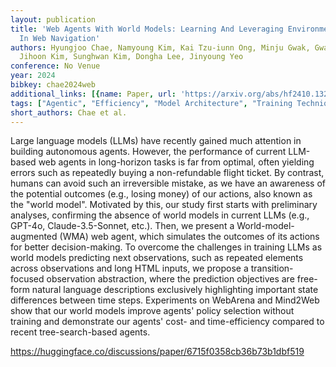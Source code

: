 ```yaml
---
layout: publication
title: 'Web Agents With World Models: Learning And Leveraging Environment Dynamics
  In Web Navigation'
authors: Hyungjoo Chae, Namyoung Kim, Kai Tzu-iunn Ong, Minju Gwak, Gwanwoo Song,
  Jihoon Kim, Sunghwan Kim, Dongha Lee, Jinyoung Yeo
conference: No Venue
year: 2024
bibkey: chae2024web
additional_links: [{name: Paper, url: 'https://arxiv.org/abs/hf2410.13232'}]
tags: ["Agentic", "Efficiency", "Model Architecture", "Training Techniques"]
short_authors: Chae et al.
---
```

Large language models (LLMs) have recently gained much attention in building autonomous agents. However, the performance of current LLM-based web agents in long-horizon tasks is far from optimal, often yielding errors such as repeatedly buying a non-refundable flight ticket. By contrast, humans can avoid such an irreversible mistake, as we have an awareness of the potential outcomes (e.g., losing money) of our actions, also known as the "world model". Motivated by this, our study first starts with preliminary analyses, confirming the absence of world models in current LLMs (e.g., GPT-4o, Claude-3.5-Sonnet, etc.). Then, we present a World-model-augmented (WMA) web agent, which simulates the outcomes of its actions for better decision-making. To overcome the challenges in training LLMs as world models predicting next observations, such as repeated elements across observations and long HTML inputs, we propose a transition-focused observation abstraction, where the prediction objectives are free-form natural language descriptions exclusively highlighting important state differences between time steps. Experiments on WebArena and Mind2Web show that our world models improve agents' policy selection without training and demonstrate our agents' cost- and time-efficiency compared to recent tree-search-based agents.

https://huggingface.co/discussions/paper/6715f0358cb36b73b1dbf519